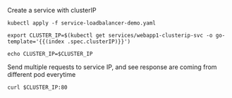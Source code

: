 Create a service with clusterIP

```
kubectl apply -f service-loadbalancer-demo.yaml

export CLUSTER_IP=$(kubectl get services/webapp1-clusterip-svc -o go-template='{{(index .spec.clusterIP)}}')

echo CLUSTER_IP=$CLUSTER_IP
```

Send multiple requests to service IP, and see response are coming from different pod everytime

```
curl $CLUSTER_IP:80
```